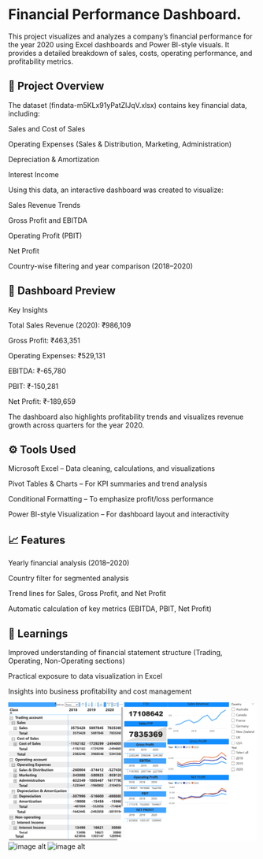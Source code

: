 # Financial Performance Dashboard.


This project visualizes and analyzes a company’s financial performance for the year 2020 using Excel dashboards and Power BI-style visuals.
It provides a detailed breakdown of sales, costs, operating performance, and profitability metrics.

## 📁 Project Overview

The dataset (findata-m5KLx91yPatZlJqV.xlsx) contains key financial data, including:

Sales and Cost of Sales

Operating Expenses (Sales & Distribution, Marketing, Administration)

Depreciation & Amortization

Interest Income

Using this data, an interactive dashboard was created to visualize:

Sales Revenue Trends

Gross Profit and EBITDA

Operating Profit (PBIT)

Net Profit

Country-wise filtering and year comparison (2018–2020)

## 📸 Dashboard Preview

Key Insights

Total Sales Revenue (2020): ₹986,109

Gross Profit: ₹463,351

Operating Expenses: ₹529,131

EBITDA: ₹-65,780

PBIT: ₹-150,281

Net Profit: ₹-189,659

The dashboard also highlights profitability trends and visualizes revenue growth across quarters for the year 2020.

## ⚙️ Tools Used

Microsoft Excel – Data cleaning, calculations, and visualizations

Pivot Tables & Charts – For KPI summaries and trend analysis

Conditional Formatting – To emphasize profit/loss performance

Power BI-style Visualization – For dashboard layout and interactivity

## 📈 Features

Yearly financial analysis (2018–2020)

Country filter for segmented analysis

Trend lines for Sales, Gross Profit, and Net Profit

Automatic calculation of key metrics (EBITDA, PBIT, Net Profit)

## 🧠 Learnings

Improved understanding of financial statement structure (Trading, Operating, Non-Operating sections)

Practical exposure to data visualization in Excel

Insights into business profitability and cost management




![image alt](https://github.com/Soham090/Financial-Analysis/blob/main/Screenshot%202025-10-23%20192934.png)
![image alt]()
![image alt]()

